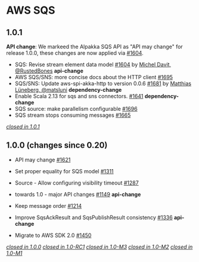 # AWS SQS

## 1.0.1

**API change**: We markeed the Alpakka SQS API as "API may change" for release 1.0.0, these changes are now applied via [#1604](https://github.com/akka/alpakka/pull/1604).

* SQS: Revise stream element data model [#1604](https://github.com/akka/alpakka/pull/1604) by [Michel Davit, @RustedBones](https://github.com/RustedBones) **api-change**
* AWS SQS/SNS: more concise docs about the HTTP client [#1695](https://github.com/akka/alpakka/pull/1695)  
* SQS/SNS: Update aws-spi-akka-http to version 0.0.6 [#1681](https://github.com/akka/alpakka/pull/1681) by [Matthias Lüneberg, @matsluni](https://github.com/matsluni) **dependency-change**
* Enable Scala 2.13 for sqs and sns connectors. [#1641](https://github.com/akka/alpakka/pull/1641)  **dependency-change**  
* SQS source: make parallelism configurable [#1696](https://github.com/akka/alpakka/pull/1696)
* SQS stream stops consuming messages [#1665](https://github.com/akka/alpakka/issues/1665)

[*closed in 1.0.1*](https://github.com/akka/alpakka/issues?q=is%3Aclosed+milestone%3A1.0.1+label%3Ap%3Aaws-sqs)


## 1.0.0 (changes since 0.20)

* API may change [#1621](https://github.com/akka/alpakka/pull/1621)

* Set proper equality for SQS model [#1311](https://github.com/akka/alpakka/pull/1311)  

* Source - Allow configuring visibility timeout [#1287](https://github.com/akka/alpakka/pull/1287)  

* towards 1.0 - major API changes [#1149](https://github.com/akka/alpakka/pull/1149)  **api-change** 

* Keep message order [#1214](https://github.com/akka/alpakka/pull/1214)  

* Improve SqsAckResult and SqsPublishResult consistency [#1336](https://github.com/akka/alpakka/pull/1336)  **api-change** 

* Migrate to AWS SDK 2.0 [#1450](https://github.com/akka/alpakka/pull/1450)  

[*closed in 1.0.0*](https://github.com/akka/alpakka/issues?q=is%3Aclosed+milestone%3A1.0.0+label%3Ap%3Aaws-sqs)
[*closed in 1.0-RC1*](https://github.com/akka/alpakka/issues?q=is%3Aclosed+milestone%3A1.0-RC1+label%3Ap%3Aaws-sqs)
[*closed in 1.0-M3*](https://github.com/akka/alpakka/issues?q=is%3Aclosed+milestone%3A1.0-M3+label%3Ap%3Aaws-sqs)
[*closed in 1.0-M2*](https://github.com/akka/alpakka/issues?q=is%3Aclosed+milestone%3A1.0-M2+label%3Ap%3Aaws-sqs)
[*closed in 1.0-M1*](https://github.com/akka/alpakka/issues?q=is%3Aclosed+milestone%3A1.0-M1+label%3Ap%3Aaws-sqs)
